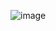 ![image](https://github.com/sxdmatheww/DemoEkzamen/assets/97594112/4d6d8adf-6300-4ba4-8272-a1d1bfe06bd0)
